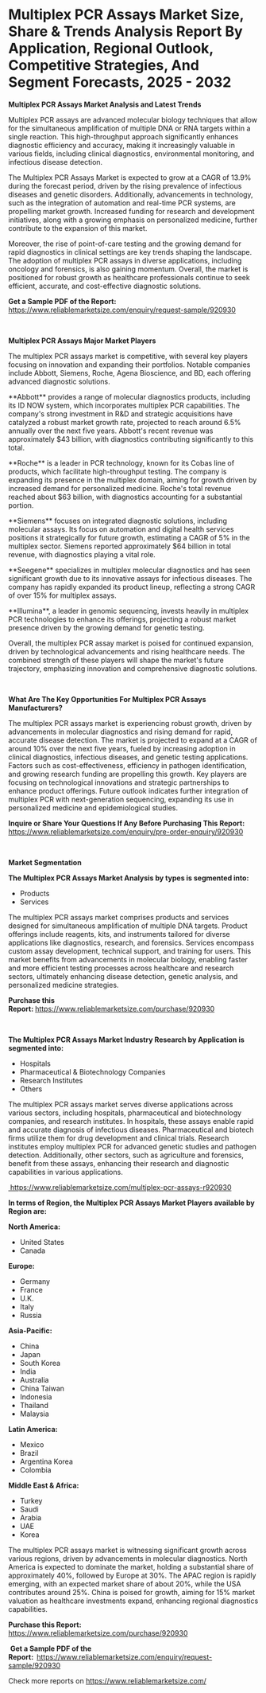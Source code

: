 <p><h1>Multiplex PCR Assays Market Size, Share & Trends Analysis Report By Application, Regional Outlook, Competitive Strategies, And Segment Forecasts, 2025 - 2032</h1></p><p><strong>Multiplex PCR Assays Market Analysis and Latest Trends</strong></p>
<p><p>Multiplex PCR assays are advanced molecular biology techniques that allow for the simultaneous amplification of multiple DNA or RNA targets within a single reaction. This high-throughput approach significantly enhances diagnostic efficiency and accuracy, making it increasingly valuable in various fields, including clinical diagnostics, environmental monitoring, and infectious disease detection.</p><p>The Multiplex PCR Assays Market is expected to grow at a CAGR of 13.9% during the forecast period, driven by the rising prevalence of infectious diseases and genetic disorders. Additionally, advancements in technology, such as the integration of automation and real-time PCR systems, are propelling market growth. Increased funding for research and development initiatives, along with a growing emphasis on personalized medicine, further contribute to the expansion of this market.</p><p>Moreover, the rise of point-of-care testing and the growing demand for rapid diagnostics in clinical settings are key trends shaping the landscape. The adoption of multiplex PCR assays in diverse applications, including oncology and forensics, is also gaining momentum. Overall, the market is positioned for robust growth as healthcare professionals continue to seek efficient, accurate, and cost-effective diagnostic solutions.</p></p>
<p><strong>Get a Sample PDF of the Report:&nbsp;</strong> <a href="https://www.reliablemarketsize.com/enquiry/request-sample/920930?utm_campaign=3104&utm_medium=2&utm_source=Github&utm_content=ia&utm_term=06032025&utm_id=multiplex-pcr-assays">https://www.reliablemarketsize.com/enquiry/request-sample/920930</a></p>
<p>&nbsp;</p>
<p><strong>Multiplex PCR Assays Major Market Players</strong></p>
<p><p>The multiplex PCR assays market is competitive, with several key players focusing on innovation and expanding their portfolios. Notable companies include Abbott, Siemens, Roche, Agena Bioscience, and BD, each offering advanced diagnostic solutions.</p><p>**Abbott** provides a range of molecular diagnostics products, including its ID NOW system, which incorporates multiplex PCR capabilities. The company's strong investment in R&D and strategic acquisitions have catalyzed a robust market growth rate, projected to reach around 6.5% annually over the next five years. Abbott's recent revenue was approximately $43 billion, with diagnostics contributing significantly to this total.</p><p>**Roche** is a leader in PCR technology, known for its Cobas line of products, which facilitate high-throughput testing. The company is expanding its presence in the multiplex domain, aiming for growth driven by increased demand for personalized medicine. Roche's total revenue reached about $63 billion, with diagnostics accounting for a substantial portion.</p><p>**Siemens** focuses on integrated diagnostic solutions, including molecular assays. Its focus on automation and digital health services positions it strategically for future growth, estimating a CAGR of 5% in the multiplex sector. Siemens reported approximately $64 billion in total revenue, with diagnostics playing a vital role.</p><p>**Seegene** specializes in multiplex molecular diagnostics and has seen significant growth due to its innovative assays for infectious diseases. The company has rapidly expanded its product lineup, reflecting a strong CAGR of over 15% for multiplex assays.</p><p>**Illumina**, a leader in genomic sequencing, invests heavily in multiplex PCR technologies to enhance its offerings, projecting a robust market presence driven by the growing demand for genetic testing.</p><p>Overall, the multiplex PCR assay market is poised for continued expansion, driven by technological advancements and rising healthcare needs. The combined strength of these players will shape the market's future trajectory, emphasizing innovation and comprehensive diagnostic solutions.</p></p>
<p>&nbsp;</p>
<p><strong>What Are The Key Opportunities For Multiplex PCR Assays Manufacturers?</strong></p>
<p><p>The multiplex PCR assays market is experiencing robust growth, driven by advancements in molecular diagnostics and rising demand for rapid, accurate disease detection. The market is projected to expand at a CAGR of around 10% over the next five years, fueled by increasing adoption in clinical diagnostics, infectious diseases, and genetic testing applications. Factors such as cost-effectiveness, efficiency in pathogen identification, and growing research funding are propelling this growth. Key players are focusing on technological innovations and strategic partnerships to enhance product offerings. Future outlook indicates further integration of multiplex PCR with next-generation sequencing, expanding its use in personalized medicine and epidemiological studies.</p></p>
<p><strong>Inquire or Share Your Questions If Any Before Purchasing This Report:</strong> <a href="https://www.reliablemarketsize.com/enquiry/pre-order-enquiry/920930?utm_campaign=3104&utm_medium=2&utm_source=Github&utm_content=ia&utm_term=06032025&utm_id=multiplex-pcr-assays">https://www.reliablemarketsize.com/enquiry/pre-order-enquiry/920930</a></p>
<p>&nbsp;</p>
<p><strong>Market Segmentation</strong></p>
<p><strong>The Multiplex PCR Assays Market Analysis by types is segmented into:</strong></p>
<p><ul><li>Products</li><li>Services</li></ul></p>
<p><p>The multiplex PCR assays market comprises products and services designed for simultaneous amplification of multiple DNA targets. Product offerings include reagents, kits, and instruments tailored for diverse applications like diagnostics, research, and forensics. Services encompass custom assay development, technical support, and training for users. This market benefits from advancements in molecular biology, enabling faster and more efficient testing processes across healthcare and research sectors, ultimately enhancing disease detection, genetic analysis, and personalized medicine strategies.</p></p>
<p><strong>Purchase this Report:&nbsp;</strong><a href="https://www.reliablemarketsize.com/purchase/920930?utm_campaign=3104&utm_medium=2&utm_source=Github&utm_content=ia&utm_term=06032025&utm_id=multiplex-pcr-assays">https://www.reliablemarketsize.com/purchase/920930</a></p>
<p>&nbsp;</p>
<p><strong>The Multiplex PCR Assays Market Industry Research by Application is segmented into:</strong></p>
<p><ul><li>Hospitals</li><li>Pharmaceutical & Biotechnology Companies</li><li>Research Institutes</li><li>Others</li></ul></p>
<p><p>The multiplex PCR assays market serves diverse applications across various sectors, including hospitals, pharmaceutical and biotechnology companies, and research institutes. In hospitals, these assays enable rapid and accurate diagnosis of infectious diseases. Pharmaceutical and biotech firms utilize them for drug development and clinical trials. Research institutes employ multiplex PCR for advanced genetic studies and pathogen detection. Additionally, other sectors, such as agriculture and forensics, benefit from these assays, enhancing their research and diagnostic capabilities in various applications.</p></p>
<p><a href="https://www.reliablemarketsize.com/multiplex-pcr-assays-r920930?utm_campaign=3104&utm_medium=2&utm_source=Github&utm_content=ia&utm_term=06032025&utm_id=multiplex-pcr-assays">&nbsp;https://www.reliablemarketsize.com/multiplex-pcr-assays-r920930</a></p>
<p><strong>In terms of Region, the Multiplex PCR Assays Market Players available by Region are:</strong></p>
<p>
    <p> <strong> North America: </strong>
        <ul>
            <li>United States</li>
            <li>Canada</li>
        </ul>
        </p> 
    <p> <strong> Europe: </strong>
        <ul>
            <li>Germany</li>
            <li>France</li>
            <li>U.K.</li>
            <li>Italy</li>
            <li>Russia</li>
        </ul>
        </p> 
    <p> <strong> Asia-Pacific: </strong>
        <ul>
            <li>China</li>
            <li>Japan</li>
            <li>South Korea</li>
            <li>India</li>
            <li>Australia</li>
            <li>China Taiwan</li>
            <li>Indonesia</li>
            <li>Thailand</li>
            <li>Malaysia</li>
        </ul>
        </p> 
    <p> <strong> Latin America: </strong>
        <ul>
            <li>Mexico</li>
            <li>Brazil</li>
            <li>Argentina Korea</li>
            <li>Colombia</li>
        </ul>
        </p> 
    <p> <strong> Middle East & Africa: </strong>
        <ul>
            <li>Turkey</li>
            <li>Saudi</li>
            <li>Arabia</li>
            <li>UAE</li>
            <li>Korea</li>
        </ul>
    </p>
    </p>
<p><p>The multiplex PCR assays market is witnessing significant growth across various regions, driven by advancements in molecular diagnostics. North America is expected to dominate the market, holding a substantial share of approximately 40%, followed by Europe at 30%. The APAC region is rapidly emerging, with an expected market share of about 20%, while the USA contributes around 25%. China is poised for growth, aiming for 15% market valuation as healthcare investments expand, enhancing regional diagnostics capabilities.</p></p>
<p><strong>Purchase this Report: </strong><a href="https://www.reliablemarketsize.com/purchase/920930?utm_campaign=3104&utm_medium=2&utm_source=Github&utm_content=ia&utm_term=06032025&utm_id=multiplex-pcr-assays">https://www.reliablemarketsize.com/purchase/920930</a></p>
<p>&nbsp;<strong>Get a Sample PDF of the Report:&nbsp;&nbsp;</strong><a href="https://www.reliablemarketsize.com/enquiry/request-sample/920930?utm_campaign=3104&utm_medium=2&utm_source=Github&utm_content=ia&utm_term=06032025&utm_id=multiplex-pcr-assays">https://www.reliablemarketsize.com/enquiry/request-sample/920930</a></p>
<p><strong></strong></p>
<p>Check more reports on <a href="https://www.reliablemarketsize.com/?utm_campaign=3104&utm_medium=2&utm_source=Github&utm_content=ia&utm_term=06032025&utm_id=multiplex-pcr-assays">https://www.reliablemarketsize.com/</a></p>